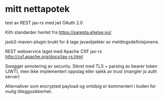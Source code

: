 # mitt nettapotek
test av REST jax-rs med jwt OAuth 2.0

Kith standarder hentet fra https://sarepta.ehelse.no/

jaxb2-maven-plugin brukt for å lage javaobjekter av meldingsdefinisjonene.

REST webservice laget med Apache CXF jax-rs http://cxf.apache.org/docs/jax-rs.html

Swagger annotering av security. Sikret med TLS + parsing av bearer token (JWT), men ikke implementert oppslag eller sjekk av trust (mangler jo auth server)

Alternativer som encrypted payload og xmldsig er kommentert i koden for mulig tilleggssikkerhet.


